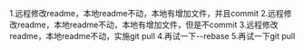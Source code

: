 1.远程修改readme，本地readme不动，本地有增加文件，并且commit
2.远程修改readme，本地readme不动，本地有增加文件，但是不commit
3.远程修改readme，本地readme不动，实施git pull
4.再试一下--rebase
5.再试一下git pull
